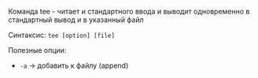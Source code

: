 Команда tee - читает и стандартного ввода и выводит одновременно в стандартный вывод и в указанный файл

Синтаксис: `tee [option] [file]`

Полезные опции:
- `-a` -> добавить к файлу (append)